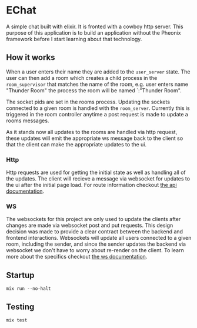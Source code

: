 # EChat

A simple chat built with elixir. It is fronted with a cowboy http server. This purpose of this application is to build an application without the Pheonix framework before I start learning about that technology.

## How it works

When a user enters their name they are added to the `user_server` state. The user can then add a room which creates a child process in the `room_supervisor` that matches the name of the room, e.g. user enters name "Thunder Room" the process the room will be named `:"Thunder Room".

The socket pids are set in the rooms process. Updating the sockets connected to a given room is handled with the `room_server`. Currently this is triggered in the room controller anytime a post request is made to update a rooms messages.

As it stands now all updates to the rooms are handled via http request, these updates will emit the appropriate ws message back to the client so that the client can make the appropriate updates to the ui.

### Http

Http requests are used for getting the initial state as well as handling all of the updates. The client will recieve a message via websocket for updates to the ui after the initial page load. For route information checkout [the api documentation](API.md).

### WS

The websockets for this project are only used to update the clients after changes are made via websocket post and put requests. This design decision was made to provide a clear contract between the backend and frontend interactions. Websockets will update all users connected to a given room, including the sender, and since the sender updates the backend via websocket we don't have to worry about re-render on the client. To learn more about the specifics checkout [the ws documentation](WS.md).

## Startup

```
mix run --no-halt
```

## Testing

```
mix test
```
